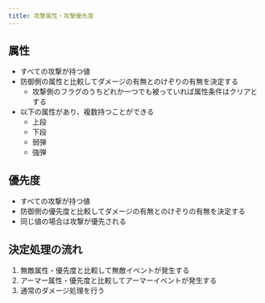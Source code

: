 ```yaml
---
title: 攻撃属性・攻撃優先度
---
```


## 属性
* すべての攻撃が持つ値
* 防御側の属性と比較してダメージの有無とのけぞりの有無を決定する
    * 攻撃側のフラグのうちどれか一つでも被っていれば属性条件はクリアとする
* 以下の属性があり、複数持つことができる
    * 上段
    * 下段
    * 弱弾
    * 強弾

## 優先度
* すべての攻撃が持つ値
* 防御側の優先度と比較してダメージの有無とのけぞりの有無を決定する
* 同じ値の場合は攻撃が優先される

## 決定処理の流れ
1. 無敵属性・優先度と比較して無敵イベントが発生する
1. アーマー属性・優先度と比較してアーマーイベントが発生する
1. 通常のダメージ処理を行う